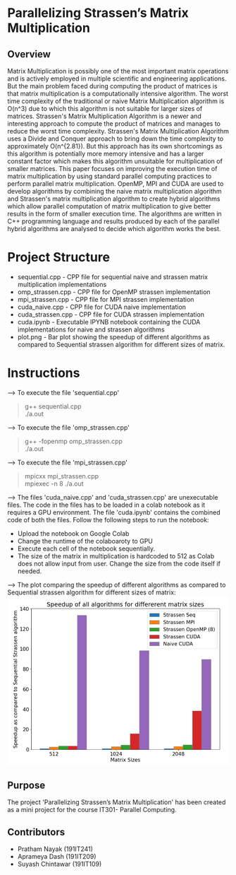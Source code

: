 # Parallelizing Strassen’s Matrix Multiplication

## Overview
Matrix Multiplication is possibly one of the most important matrix operations and is actively employed in multiple scientific and engineering applications. But the main problem faced during computing the product of matrices is that matrix multiplication is a computationally intensive algorithm. The worst time complexity of the traditional or naive Matrix Multiplication algorithm is O(n^3) due to which this algorithm is not suitable for larger sizes of matrices. Strassen's Matrix Multiplication Algorithm is a newer and interesting approach to compute the product of matrices and manages to reduce the worst time complexity. Strassen's Matrix Multiplication Algorithm uses a Divide and Conquer approach to bring down the time complexity to approximately O(n^{2.81}). But this approach has its own shortcomings as this algorithm is potentially more memory intensive and has a larger constant factor which makes this algorithm unsuitable for multiplication of smaller matrices. This paper focuses on improving the execution time of matrix multiplication by using standard parallel computing practices to perform parallel matrix multiplication. OpenMP, MPI and CUDA are used to develop algorithms by combining the naive matrix multiplication algorithm and Strassen's matrix multiplication algorithm to create hybrid algorithms which allow parallel computation of matrix multiplication to give better results in the form of smaller execution time. The algorithms are written in C++ programming language and results produced by each of the parallel hybrid algorithms are analysed to decide which algorithm works the best.

# Project Structure
* sequential.cpp - CPP file for sequential naive and strassen matrix multiplication implementations  
* omp_strassen.cpp - CPP file for OpenMP strassen implementation  
* mpi_strassen.cpp - CPP file for MPI strassen implementation  
* cuda_naive.cpp - CPP file for CUDA naive implementation  
* cuda_strassen.cpp - CPP file for CUDA strassen implementation  
* cuda.ipynb - Executable IPYNB notebook containing the CUDA implementations for naive and strassen algorithms
* plot.png - Bar plot showing the speedup of different algorithms as compared to Sequential strassen algorithm for different sizes of matrix.

# Instructions
--> To execute the file 'sequential.cpp'  
> g++ sequential.cpp  
> ./a.out  

--> To execute the file 'omp_strassen.cpp'
> g++ -fopenmp omp_strassen.cpp  
> ./a.out  

--> To execute the file 'mpi_strassen.cpp'
> mpicxx mpi_strassen.cpp  
> mpiexec -n 8 ./a.out

--> The files 'cuda_naive.cpp' and 'cuda_strassen.cpp' are unexecutable files. The code in the files has to be loaded in a colab notebook as it requires a GPU environment. The file 'cuda.ipynb' contains the combined code of both the files. Follow the following steps to run the notebook:
- Upload the notebook on Google Colab
- Change the runtime of the colaboaroty to GPU
- Execute each cell of the notebook sequentially. 
- The size of the matrix in multiplication is hardcoded to 512 as Colab does not allow input from user. Change the size from the code itself if needed.

--> The plot comparing the speedup of different algorithms as compared to Sequential strassen algorithm for different sizes of matrix:
![Bar Graph](plot.png)


## Purpose  

The project 'Parallelizing Strassen’s Matrix Multiplication' has been created as a mini project for the course IT301- Parallel Computing.  

## Contributors  

- Pratham Nayak (191IT241)  
- Aprameya Dash (191IT209)  
- Suyash Chintawar (191IT109) 
